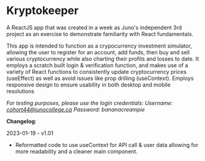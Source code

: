 <h1>Kryptokeeper</h1>

<p>A ReactJS app that was created in a week as Juno's independent 3rd project as an exercise to demonstrate familiarity with React fundamentals.</p>
<p>This app is intended to function as a crypocurrency investment simulator, allowing the user to register for an account, add funds, then buy and sell various cryptocurrency while also charting their profits and losses to date. It employs a scratch built login & verification function, and makes use of a variety of React functions to consistently update cryptocurrency prices (useEffect) as well as avoid issues like prop drilling (useContext). Employs responsive design to ensure usability in both desktop and mobile resolutions</p>

<em>For testing purposes, please use the login credentials:
Username: cohort44@junocollege.ca
Password: bananacreampie</em>

<strong>Changelog</strong>:

2023-01-19 - v1.01
  
-  Reformatted code to use useContext for API call & user data allowing for more readability and a cleaner main component.
